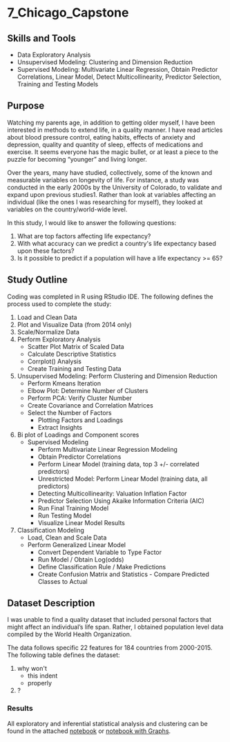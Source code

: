 # 7_Chicago_Capstone

## Skills and Tools
* Data Exploratory Analysis
* Unsupervised Modeling: Clustering and Dimension Reduction
* Supervised Modeling: Multivariate Linear Regression, Obtain Predictor Correlations, Linear Model, Detect Multicollinearity, Predictor Selection, Training and Testing Models

## Purpose
Watching my parents age, in addition to getting older myself, I have been interested in methods to extend life, in a quality manner.  I have read articles about blood pressure control, eating habits, effects of anxiety and depression, quality and quantity of sleep, effects of medications and exercise.  It seems everyone has the magic bullet, or at least a piece to the puzzle for becoming “younger” and living longer.

Over the years, many have studied, collectively, some of the known and measurable variables on longevity of life.  For instance, a study was conducted in the early 2000s by the University of Colorado, to validate and expand upon previous studies1.  Rather than look at variables affecting an individual (like the ones I was researching for myself), they looked at variables on the country/world-wide level. 

In this study, I would like to answer the following questions:
 1.	What are top factors affecting life expectancy?
 2.	With what accuracy can we predict a country's life expectancy based upon these factors?
 3.	Is it possible to predict if a population will have a life expectancy >= 65?

## Study Outline
Coding was completed in R using RStudio IDE.   The following defines the process used to complete the study:

1.	Load and Clean Data
2.	Plot and Visualize Data (from 2014 only)
3.	Scale/Normalize Data
4.	Perform Exploratory Analysis
    - Scatter Plot Matrix of Scaled Data
    - Calculate Descriptive Statistics
    - Corrplot() Analysis
    - Create Training and Testing Data
5.	Unsupervised Modeling: Perform Clustering and Dimension Reduction
    - Perform Kmeans Iteration
    - Elbow Plot: Determine Number of Clusters 
    - Perform PCA: Verify Cluster Number
    - Create Covariance and Correlation Matrices
    - Select the Number of Factors
        * Plotting Factors and Loadings
        * Extract Insights
6.	Bi plot of Loadings and Component scores
    - Supervised Modeling
        *	Perform Multivariate Linear Regression Modeling
        *	Obtain Predictor Correlations
        *	Perform Linear Model (training data, top 3 +/- correlated predictors)
        *	Unrestricted Model: Perform Linear Model (training data, all predictors)
        *	Detecting Multicollinearity: Valuation Inflation Factor
        *	Predictor Selection Using Akaike Information Criteria (AIC)
        *	Run Final Training Model
         *	Run Testing Model
        *	Visualize Linear Model Results
7.	Classification Modeling
    - Load, Clean and Scale Data
    - Perform Generalized Linear Model
        *	Convert Dependent Variable to Type Factor  
        *	Run Model / Obtain Log(odds)
        *	Define Classification Rule / Make Predictions
        *	Create Confusion Matrix and Statistics - Compare Predicted Classes to Actual

## Dataset Description
I was unable to find a quality dataset that included personal factors that might affect an individual’s life span.  Rather, I obtained population level data compiled by the World Health Organization. 

The data follows specific 22 features for 184 countries from 2000-2015.  The following table defines the dataset:


1. why won't 
    - this indent
    - properly
2. ?














### Results
All exploratory and inferential statistical analysis and clustering can be found in the attached [notebook](Module3_HomeWork_Final_Changed_After_Class.R) or [notebook with Graphs](Module3_HomeWork_Final_Changed_After_Class.R.html).  


